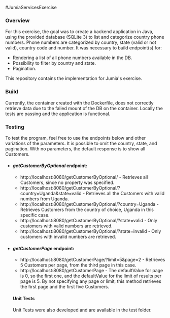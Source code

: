 #JumiaServicesExercise

### Overview
For this exercise, the goal was to create a backend application in Java, using the provided
database (SQLite 3) to list and categorize country phone numbers. Phone
numbers are categorized by country, state (valid or not valid), country code
and number.
It was necessary to build endpoint(s) for:
* Rendering a list of all phone numbers available in the DB.
* Possibility to filter by country and state.
* Pagination.

This repository contains the implementation for Jumia's exercise.

### Build
Currently, the container created with the Dockerfile, does not correctly retrieve data due to the falied mount of the DB on the container.
Locally the tests are passing and the application is functional.

### Testing
To test the program, feel free to use the endpoints below and other variations of the parameters. It is possible to omit the country, state, 
and pagination. With no parameters, the default response is to show all Customers.
* #### _getCustomerByOptional_ endpoint:
  * http://localhost:8080/getCustomerByOptional/ - Retrieves all Customers, since no property was specified.
  * http://localhost:8080/getCustomerByOptional/?country=Uganda&state=valid - Retrieves all the Customers with valid numbers from Uganda.
  * http://localhost:8080/getCustomerByOptional/?country=Uganda - Retrieves Customers from the country of choice, Uganda in this specific case.
  * http://localhost:8080/getCustomerByOptional/?state=valid - Only customers with valid numbers are retrieved.
  * http://localhost:8080/getCustomerByOptional/?state=invalid - Only customers with invalid numbers are retrieved.
* #### _getCustomerPage_ endpoint:
  * http://localhost:8080/getCustomerPage/?limit=5&page=2 - Retrieves 5 Customers per page, from the third page in this case.
  * http://localhost:8080/getCustomerPage - The defaultValue for page is 0, so the first one, and the defaultValue for the limit of results per page is 5. By not specifying any page or limit, this method retrieves the first page and the first five Customers.
  
  #### Unit Tests
  Unit Tests were also developed and are available in the test folder.

